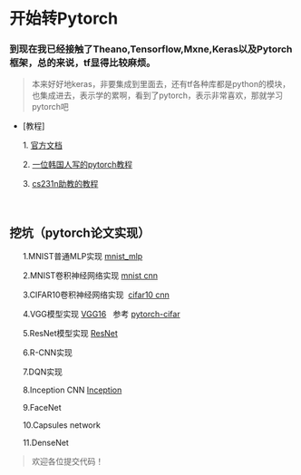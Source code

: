 # 开始转Pytorch

### 到现在我已经接触了Theano,Tensorflow,Mxne,Keras以及Pytorch框架，总的来说，tf显得比较麻烦。

> 本来好好地keras，非要集成到里面去，还有tf各种库都是python的模块，也集成进去，表示学的累啊，看到了pytorch，表示非常喜欢，那就学习pytorch吧

- [教程]

       1. [官方文档](http://pytorch.org/tutorials/beginner/deep_learning_60min_blitz.html)
    
       2. [一位韩国人写的pytorch教程](https://github.com/yunjey/pytorch-tutorial)
      
       3. [cs231n助教的教程](https://github.com/jcjohnson/pytorch-examples)
       
       
## 挖坑（pytorch论文实现）

       1.MNIST普通MLP实现 [mnist_mlp](https://github.com/HadXu/machine-learning/blob/master/pytorch_tutorial/模型实现/mnist_mlp%20打开的正确方式.ipynb)
       
       
       2.MNIST卷积神经网络实现 [mnist cnn](https://github.com/HadXu/machine-learning/blob/master/pytorch_tutorial/模型实现/CNN.ipynb)
       
       
       3.CIFAR10卷积神经网络实现  [cifar10 cnn](https://github.com/HadXu/machine-learning/blob/master/pytorch_tutorial/模型实现/cifar10-CNN实现.ipynb)
       
       4.VGG模型实现 [VGG16](https://github.com/HadXu/machine-learning/blob/master/pytorch_tutorial/模型实现/VGG16%20cifar10.ipynb)    参考 [pytorch-cifar](https://github.com/kuangliu/pytorch-cifar)
       
       
       5.ResNet模型实现 [ResNet](https://github.com/HadXu/machine-learning/blob/master/pytorch_tutorial/模型实现/ResNet模型.ipynb)
       
       
       6.R-CNN实现
       
       7.DQN实现
       
       8.Inception CNN [Inception](https://github.com/HadXu/machine-learning/blob/master/pytorch_tutorial/模型实现/Inception%20CNN.ipynb)
 
       9.FaceNet
       
       10.Capsules network 
       
       11.DenseNet
       
 > 欢迎各位提交代码！
     

